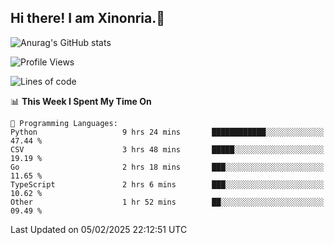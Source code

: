 ## Hi there! I am Xinonria.👋

![Anurag's GitHub stats](https://status-git-main-xinonrias-projects-f26540e3.vercel.app/api?username=xinonria&hide=stars,issues)

<!--START_SECTION:waka-->
![Profile Views](http://img.shields.io/badge/Profile%20Views-0-blue)

![Lines of code](https://img.shields.io/badge/From%20Hello%20World%20I%27ve%20Written-969.8%20thousand%20lines%20of%20code-blue)

📊 **This Week I Spent My Time On** 

```text
💬 Programming Languages: 
Python                   9 hrs 24 mins       ████████████░░░░░░░░░░░░░   47.44 % 
CSV                      3 hrs 48 mins       █████░░░░░░░░░░░░░░░░░░░░   19.19 % 
Go                       2 hrs 18 mins       ███░░░░░░░░░░░░░░░░░░░░░░   11.65 % 
TypeScript               2 hrs 6 mins        ███░░░░░░░░░░░░░░░░░░░░░░   10.62 % 
Other                    1 hr 52 mins        ██░░░░░░░░░░░░░░░░░░░░░░░   09.49 % 
```


 Last Updated on 05/02/2025 22:12:51 UTC
<!--END_SECTION:waka-->

<!--
**xinonria/xinonria** is a ✨ _special_ ✨ repository because its `README.md` (this file) appears on your GitHub profile.

Here are some ideas to get you started:

- 🔭 I’m currently working on ...
- 🌱 I’m currently learning ...
- 👯 I’m looking to collaborate on ...
- 🤔 I’m looking for help with ...
- 💬 Ask me about ...
- 📫 How to reach me: ...
- 😄 Pronouns: ...
- ⚡ Fun fact: ...
-->
